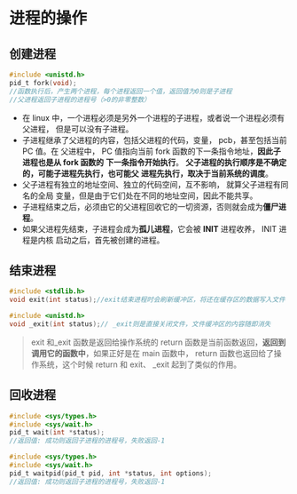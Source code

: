 # 进程的操作

## 创建进程

```c
#include <unistd.h>
pid_t fork(void);
//函数执行后，产生两个进程，每个进程返回一个值，返回值为0则是子进程
//父进程返回子进程的进程号（>0的非零整数）
```

* 在 linux 中，一个进程必须是另外一个进程的子进程，或者说一个进程必须有父进程，
  但是可以没有子进程。
*  子进程继承了父进程的内容，包括父进程的代码，变量， pcb，甚至包括当前 PC 值。在
  父进程中， PC 值指向当前 fork 函数的下一条指令地址，**因此子进程也是从 fork 函数的**
  **下一条指令开始执行**。 **父子进程的执行顺序是不确定的，可能子进程先执行，也可能父**
  **进程先执行，取决于当前系统的调度**。
*  父子进程有独立的地址空间、独立的代码空间，互不影响， 就算父子进程有同名的全局
  变量，但是由于它们处在不同的地址空间，因此不能共享。
* 子进程结束之后，必须由它的父进程回收它的一切资源，否则就会成为**僵尸进程**。
*  如果父进程先结束，子进程会成为**孤儿进程**，它会被 **INIT** 进程收养， INIT 进程是内核
  启动之后，首先被创建的进程。  

## 结束进程

```c
#include <stdlib.h>
void exit(int status);//exit结束进程时会刷新缓冲区，将还在缓存区的数据写入文件

#include <unistd.h>
void _exit(int status);// _exit则是直接关闭文件，文件缓冲区的内容随即消失
```

> exit 和_exit 函数是返回给操作系统的
> return 函数是当前函数返回，**返回到调用它的函数中**，如果正好是在 main 函数中， return 函数也返回给了操作系统，这个时候 return 和 exit、 _exit 起到了类似的作用。  

## 回收进程

```c
#include <sys/types.h>
#include <sys/wait.h>
pid_t wait(int *status);
//返回值: 成功则返回子进程的进程号，失败返回-1

#include <sys/types.h>
#include <sys/wait.h>
pid_t waitpid(pid_t pid, int *status, int options);
//返回值: 成功则返回子进程的进程号，失败返回-1
```

